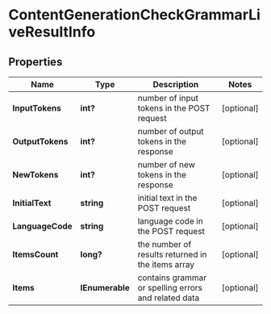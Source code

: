# ContentGenerationCheckGrammarLiveResultInfo


## Properties

| Name | Type | Description | Notes |
|------------ | ------------- | ------------- | -------------|
**InputTokens** | **int?** | number of input tokens in the POST request |[optional]|
**OutputTokens** | **int?** | number of output tokens in the response |[optional]|
**NewTokens** | **int?** | number of new tokens in the response |[optional]|
**InitialText** | **string** | initial text in the POST request |[optional]|
**LanguageCode** | **string** | language code in the POST request |[optional]|
**ItemsCount** | **long?** | the number of results returned in the items array |[optional]|
**Items** | **IEnumerable<ContentGenerationCheckGrammarLiveItem>** | contains grammar or spelling errors and related data |[optional]|
